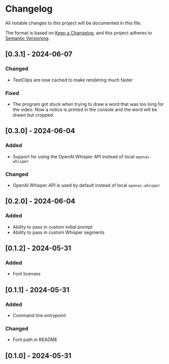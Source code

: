 # Changelog

All notable changes to this project will be documented in this file.

The format is based on [Keep a Changelog](https://keepachangelog.com/en/1.1.0/),
and this project adheres to [Semantic Versioning](https://semver.org/spec/v2.0.0.html).

## [0.3.1] - 2024-06-07

### Changed

- TextClips are now cached to make rendering much faster

### Fixed

- The program got stuck when trying to draw a word that was too long for the video. Now a notice is printed in the console and the word will be drawn but cropped.

## [0.3.0] - 2024-06-04

### Added

- Support for using the OpenAI Whisper API instead of local `openai-whisper`

### Changed

- OpenAI Whisper API is used by default instead of local `openai-whisper`

## [0.2.0] - 2024-06-04

### Added

- Ability to pass in custom initial prompt
- Ability to pass in custom Whisper segments

## [0.1.2] - 2024-05-31

### Added

- Font licenses

## [0.1.1] - 2024-05-31

### Added

- Command line entrypoint

### Changed

- Font path in README

## [0.1.0] - 2024-05-31
